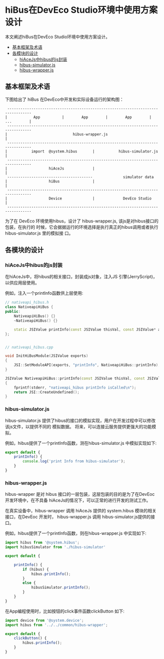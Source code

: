 # hiBus在DevEco Studio环境中使用方案设计


本文阐述hiBus在DevEco Studio环境中使用方案设计。

- [基本框架及术语](#基本框架及术语)
- [各模块的设计](#各模块的设计)
   + [hiAceJs中hibus的js封装](#hiacejs中hibus的js封装)
   + [hibus-simulator.js](#hibus-simulator.js)
   + [hibus-wrapper.js](#hibus-wrapper.js)


## 基本框架及术语

下图给出了 hiBus 在DevEco中开发和实际设备运行的架构图：

```
 ---------------------------------------------------------------------------------
|            App          |        App        |        App        |    ...        |
 ---------------------------------------------------------------------------------
|                              hibus-wrapper.js                                   |
 ---------------------------------------------------------------------------------
|           import  @system.hibus       |           hibus-simulator.js            |
 ---------------------------------------------------------------------------------
|                   hiAceJs             |                                         |
 ---------------------------------------              simulator data
|                   hiBus               |                                         |
 ---------------------------------------------------------------------------------
|                   Device              |             DevEco Studio               |
 ---------------------------------------------------------------------------------
```

为了在 DevEco 环境使用hibus，设计了 hibus-wrapper.js, 该js是对hibus接口的包装，在执行的
时候，它会据据运行的环境选择是执行真正的hibus调用或者执行 hibus-simulator.js 里的模拟接
口。

## 各模块的设计

### hiAceJs中hibus的js封装

在hiAceJs中，将hibus的相关接口，封装成js对象，注入JS 引擎(JerryScript)，以供应用层使用。

例如，注入一个printInfo函数供上层使用:

```C++
// nativeapi_hibus.h
class NativeapiHiBus {
public:
    NativeapiHiBus() {}
    ~NativeapiHiBus() {}

    static JSIValue printInfo(const JSIValue thisVal, const JSIValue* args, uint8_t argsNum);
};


// nativeapi_hibus.cpp

void InitHiBusModule(JSIValue exports)
{
    JSI::SetModuleAPI(exports, "printInfo", NativeapiHiBus::printInfo);
}

JSIValue NativeapiHiBus::printInfo(const JSIValue thisVal, const JSIValue* args, uint8_t argsNum)
{
    fprintf(stderr, "nativeapi_hibus printInfo isCalled\n");
    return JSI::CreateUndefined();
}

```


### hibus-simulator.js

hibus-simulator.js 提供了hibus的接口的模拟实现，用户在开发过程中可以修改该js文件，以提供不同的
模拟数据。
将来，可以连接云服务提供更强大的功能模拟。

例如，hibus提供了一个printInfo函数，测在hibus-simulator.js 中模拟实现如下:

```js
export default {
    printInfo() {
        console.log('print Info from hibus-simulator');
    }
}
```

### hibus-wrapper.js

hibus-wrapper 是对 hibus 接口的一层包装，这层包装的目的是为了在DevEoc 开发环境中，在不具备
hiAceJs的情况下，可以正常的进行开发的测试工作。

在真实设备中，hibus-wrapper 调用 hiAceJs 提供的 system.hibus 模块的相关接口，在DevEoc 开发时，
hibus-wrapper.js 调用 hibus-simulator.js提供的接口。


例如，hibus提供了一个printInfo函数，则在hibus-wrapper.js 中实现如下:

```js
import hibus from '@system.hibus';
import hibusSimulator from './hibus-simulator'

export default {

    printInfo() {
        if (hibus) {
            hibus.printInfo();
        }
        else {
            hibusSimulator.printInfo();
        }
    }
}
```

在App编程使用时，比如按钮的click事件函数clickButton 如下:

```js
import device from '@system.device';
import hibus from '../../common/hibus-wrapper';

export default {
    clickButton() {
        hibus.printInfo();
    }
}

```


